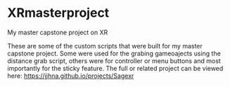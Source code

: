 # XRmasterproject
My master capstone project on XR

These are some of the custom scripts that were built for my master capstone project. Some were used for the grabing gameoajects using the distance grab script, others were for controller or menu buttons and most importantly for the sticky feature. The full or related project can be viewed here: https://jjhna.github.io/projects/Sagexr
